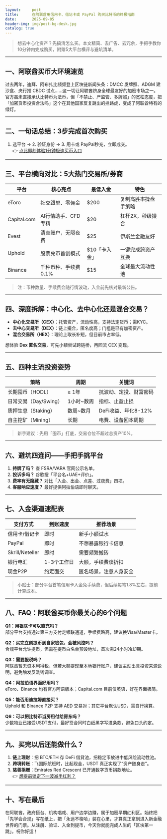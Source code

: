 ```yaml
---
layout:     post
title:      在阿联酋用信用卡、借记卡或 PayPal 购买比特币的终极指南
date:       2025-09-05
header-img: img/post-bg-desk.jpg
catalog: true
---
```


> 想去中心化资产？先搞清怎么买。本文精简、去广告、去冗余，手把手教你10分钟内完成购买，附赠5大平台横评与避坑清单。

---

## 一、阿联酋买币大环境速览
过去两年，迪拜、阿布扎比频频登上区块链新闻头条：DMCC 发牌照、ADGM 建沙盒、央行推 CBDC 试点……这一切让阿联酋跻身全球最友好的加密市场之一。官方虽未直接承认比特币为法币，但「不禁止、严监管、多牌照」的宽松态度，把「加密货币投资合法吗」这个在其他国家反复跳出的拦路虎，变成了阿联酋特有的绿灯。

---

## 二、一句话总结：3步完成首次购买
1. 选平台 → 2. 验证身份 → 3. 用卡或 PayPal秒充，立即成交。  
👉 [点此即刻体验1分钟极速买币入口](https://okxdog.com/)

---

## 三、平台横向对比：5大热门交易所/券商
| 平台 | 核心亮点 | 最低入金 | 特色 |
|---|---|---|---|
| eToro | 社交跟单、零佣金 | $200 | 复制高胜率操盘手策略 |
| Capital.com | AI行情助手、CFD 专精 | $20 | 杠杆2X，秒级撮合 |
| Evest | 清真账户，无隔夜费 | $25 | 伊斯兰金融友好 |
| Uphold | 股票兑币首创模式 | $10「卡入金」 | 一键完成跨资产互换 |
| Binance | 千种币种、手续费0.1% | $15 | 全球最大流动性池 |

> 注：币种数量、手续费会随行情波动，入金前先核对最新公告。

---

## 四、深度拆解：中心化、去中心化还是混合交易？
- **中心化交易所（CEX）**：托管资产，流动性高，支持法定货币；需KYC。  
- **去中心交易所（DEX）**：链上撮合，匿名度高；门槛是已有加密资产。  
- **混合交易所（HEX）**：理论上取长补短，但目前市占率低。

想体验 **Dex 匿名交易**，可先小额尝试跨链桥，再回流 CEX 变现。

---

## 五、四种主流投资姿势
| 策略 | 周期 | 关键词 |
|---|---|---|
| 长期囤币（HODL） | ≥ 1年 | 抗波动、定投、财富密码 |
| 日常交易（Day/Swing） | 1小时~数周 | 指标、止盈止损 |
| 质押生息（Staking） | 数周~数月 | DeFi收益、年化8-12% |
| 自主挖矿（Mining） | 长期 | 电費、设备回本周期

> 新手建议：先用「囤币」打底，交易仓位不超过总资产10%。

---

## 六、避坑四连问——手把手挑平台
1. **持牌了吗？** 查 FSRA/VARA 官网公示名单。  
2. **投诉多吗？** 谷歌搜「平台名+UAE+评价」。  
3. **费率有无隐藏？** 对比「入金、出金、点差、过夜费」四项。  
4. **客服响应速度？** 最好提供阿拉伯语即时聊天。

---

## 七、入金渠道速配表
| 支付方式 | 到账速度 | 推荐场景 |
|---|---|---|
| 信用卡/借记卡 | 即时 | 新手小额试水 |
| PayPal | 即时 | 不想暴露银行卡信息 |
| Skrill/Neteller | 即时 | 需要频繁搬砖 |
| 银行电汇 | 1-3个工作日 | 大额，手续费谈折扣 |
| 现金P2P | 约定面交 | 匿名场景，注意人身安全 |

> 小贴士：部分平台首笔信用卡入金免手续费，但后续每笔1.8%左右，提前计算成本。

---

## 八、FAQ：阿联酋买币你最关心的6个问题
**Q1：用银联卡可以直充吗？**  
部分平台支持通过第三方支付走银联通道，手续费略高，建议换Visa/Master卡。

**Q2：买完立刻提币到自家钱包，会被风控吗？**  
合规平台允许提币，但需在提币白名单预设地址，首次需24小时冷却期。

**Q3：需要报税吗？**  
阿联酋暂无资本利得税，但若大额提现至本地银行账户，建议主动出具投资来源说明，避免触发反洗钱调查。

**Q4：阿拉伯语界面好用吗？**  
eToro、Binance 均有官方阿语版本；Capital.com 目前仅英语，好在界面极简。

**Q5：能否用迪拉姆直接买？**  
Uphold 和 Binance P2P 支持 AED 交易对；其它平台默认USD，需自行换算。

**Q6：可以把比特币当房租付给房东吗？**  
少数物业已接受USDT支付，最好签合同时白纸黑字写进条款，避免口头约定。

---

## 九、买完以后还能做什么？
1. **链上理财**：把 BTC/ETH 存 DeFi 借貸池，把稳定币放进中低风险流动性池。  
2. **跨境转账**：飞国际航班时，比起现金，USDT 真正实现了“资产随身走”。  
3. **慈善捐赠**：Emirates Red Crescent 已开通数字货币捐款地址。  
👉 [想提前锁定下一波减半红利？](https://okxdog.com/)

---

## 十、写在最后
在阿联酋，政府搭台、机构唱戏、用户边学边赚，属于加密早期红利区。始终把「先学会合规」写在纸上，把「永远不梭哈」装在心里，才算真正拿到进入新金融世界的门票。从注册、验证、入金到提币，今天你就能完成人生的「区块第一跳」。祝你好运！